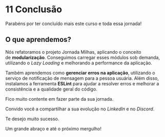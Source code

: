 # 11 Conclusão

Parabéns por ter concluído mais este curso e toda essa jornada!

## O que aprendemos?

Nós refatoramos o projeto Jornada Milhas, aplicando o conceito de **modularização**. Conseguimos carregar esses módulos sob demanda, utilizando o _Lazy Loading_ e melhorando a performance da aplicação.

Também aprendemos como **gerenciar erros na aplicação**, utilizando o serviço de notificação de mensagem para a pessoa usuária. Além disso, instalamos a ferramenta **ESLint** para ajudar a resolver erros e melhorar a consistência e a qualidade geral do código.

Fico muito contente em fazer parte da sua jornada.

Convido você a compartilhar a sua evolução no _LinkedIn_ e no _Discord_.

Te desejo muito sucesso.

Um grande abraço e até o próximo mergulho!